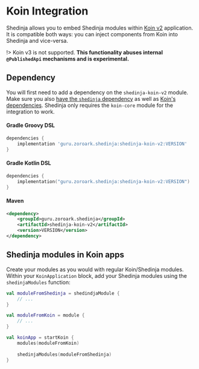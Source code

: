 # Koin Integration

Shedinja allows you to embed Shedinja modules within [Koin v2](https://insert-koin.io/) application. It is compatible both ways: you can inject components from Koin into Shedinja and vice-versa.

!> Koin v3 is not supported. **This functionality abuses internal `@PublishedApi` mechanisms and is experimental.**

## Dependency

You will first need to add a dependency on the `shedinja-koin-v2` module. Make sure you also [have the `shedinja` dependency](/GettingStarted.md#adding-shedinja) as well as [Koin's dependencies](https://insert-koin.io/docs/setup/v2). Shedinja only requires the `koin-core` module for the integration to work. 

<!-- tabs:start -->

#### **Gradle Groovy DSL**

```groovy
dependencies {
    implementation 'guru.zoroark.shedinja:shedinja-koin-v2:VERSION'
}
```

#### **Gradle Kotlin DSL**

```kotlin
dependencies {
    implementation("guru.zoroark.shedinja:shedinja-koin-v2:VERSION")
}
```

#### **Maven**

```xml
<dependency>
    <groupId>guru.zoroark.shedinja</groupId>
    <artifactId>shedinja-koin-v2</artifactId>
    <version>VERSION</version>
</dependency>
```

<!-- tabs:end -->


## Shedinja modules in Koin apps

Create your modules as you would with regular Koin/Shedinja modules. Within your `KoinApplication` block, add your Shedinja modules using the `shedinjaModules` function:

```kotlin
val moduleFromShedinja = shedindjaModule {
    // ...
}

val moduleFromKoin = module {
    // ...
}

val koinApp = startKoin {
    modules(moduleFromKoin)
    
    shedinjaModules(moduleFromShedinja)
}
```
